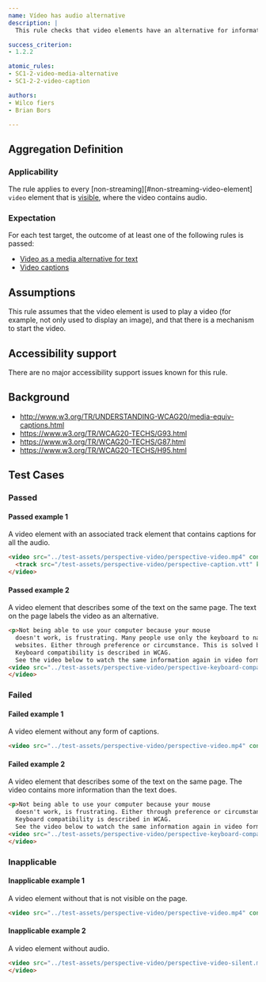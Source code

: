 ```yaml
---
name: Vídeo has audio alternative
description: |
  This rule checks that video elements have an alternative for information conveyed through audio

success_criterion:
- 1.2.2

atomic_rules:
- SC1-2-video-media-alternative
- SC1-2-2-video-caption

authors:
- Wilco fiers
- Brian Bors

---
```


## Aggregation Definition

### Applicability

The rule applies to every [non-streaming][#non-streaming-video-element] `video` element that is [visible](#visible), where the video contains audio.

### Expectation

For each test target, the outcome of at least one of the following rules is passed:

- [Video as a media alternative for text](#SC1-2-video-media-alternative)
- [Video captions](#SC1-2-2-video-caption)

## Assumptions

This rule assumes that the video element is used to play a video (for example, not only used to display an image), and that there is a mechanism to start the video.

## Accessibility support

There are no major accessibility support issues known for this rule.

## Background

- http://www.w3.org/TR/UNDERSTANDING-WCAG20/media-equiv-captions.html
- https://www.w3.org/TR/WCAG20-TECHS/G93.html
- https://www.w3.org/TR/WCAG20-TECHS/G87.html
- https://www.w3.org/TR/WCAG20-TECHS/H95.html

## Test Cases

### Passed

#### Passed example 1

A video element with an associated track element that contains captions for all the audio.

```html
<video src="../test-assets/perspective-video/perspective-video.mp4" controls>
  <track src="/test-assets/perspective-video/perspective-caption.vtt" kind="captions">
</video>
```

#### Passed example 2

A video element that describes some of the text on the same page. The text on the page labels the video as an alternative.

```html
<p>Not being able to use your computer because your mouse 
  doesn't work, is frustrating. Many people use only the keyboard to navigate 
  websites. Either through preference or circumstance. This is solved by keyboard compatibility. 
  Keyboard compatibility is described in WCAG.
  See the video below to watch the same information again in video form.</p>
<video src="../test-assets/perspective-video/perspective-keyboard-compatibility-video.mp4" controls>
</video>
```

### Failed

#### Failed example 1

A video element without any form of captions.

```html
<video src="../test-assets/perspective-video/perspective-video.mp4" controls></video>
```

#### Failed example 2

A video element that describes some of the text on the same page. The video contains more information than the text does.

```html
<p>Not being able to use your computer because your mouse 
  doesn't work, is frustrating. Either through preference or circumstance. This is solved by keyboard compatibility. 
  Keyboard compatibility is described in WCAG.
  See the video below to watch the same information again in video form.</p>
<video src="../test-assets/perspective-video/perspective-keyboard-compatibility-video.mp4" controls>
</video>
```

### Inapplicable

#### Inapplicable example 1

A video element without that is not visible on the page.

```html
<video src="../test-assets/perspective-video/perspective-video.mp4" controls style="display: none;"></video>
```

#### Inapplicable example 2

A video element without audio.

```html
<video src="../test-assets/perspective-video/perspective-video-silent.mp4" controls>
</video>
```
